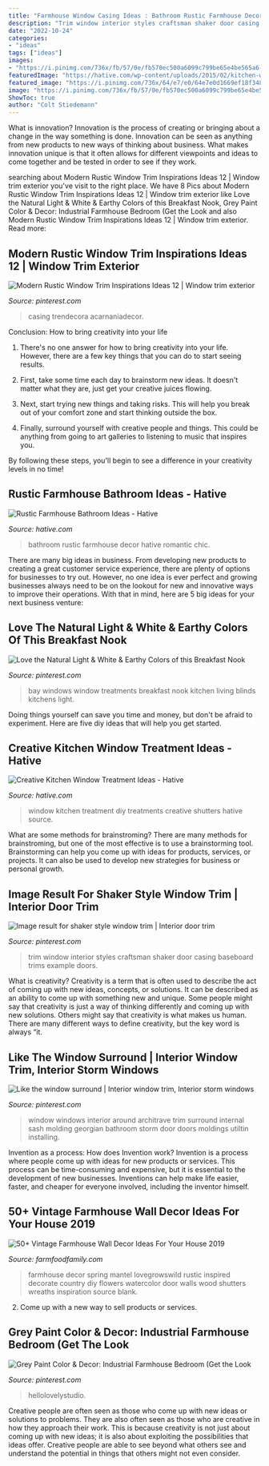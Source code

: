 ```yaml
---
title: "Farmhouse Window Casing Ideas : Bathroom Rustic Farmhouse Decor Hative Romantic Chic"
description: "Trim window interior styles craftsman shaker door casing baseboard trims example doors"
date: "2022-10-24"
categories:
- "ideas"
tags: ["ideas"]
images:
- "https://i.pinimg.com/736x/fb/57/0e/fb570ec500a6099c799be65e4be565a6--blinds-for-bay-windows-blinds-for-windows-kitchens.jpg"
featuredImage: "https://hative.com/wp-content/uploads/2015/02/kitchen-window-treatments/10-kitchen-window-treatments.jpg"
featured_image: "https://i.pinimg.com/736x/64/e7/e0/64e7e0d1669ef18f348d3d312d8aae12--clark-county-sash-windows.jpg"
image: "https://i.pinimg.com/736x/fb/57/0e/fb570ec500a6099c799be65e4be565a6--blinds-for-bay-windows-blinds-for-windows-kitchens.jpg"
ShowToc: true
author: "Colt Stiedemann"
---
```



What is innovation?
Innovation is the process of creating or bringing about a change in the way something is done. Innovation can be seen as anything from new products to new ways of thinking about business. What makes innovation unique is that it often allows for different viewpoints and ideas to come together and be tested in order to see if they work.

	

		
searching about Modern Rustic Window Trim Inspirations Ideas 12 | Window trim exterior you've visit to the right place. We have 8 Pics about Modern Rustic Window Trim Inspirations Ideas 12 | Window trim exterior like Love the Natural Light &amp; White &amp; Earthy Colors of this Breakfast Nook, Grey Paint Color &amp; Decor: Industrial Farmhouse Bedroom (Get the Look and also Modern Rustic Window Trim Inspirations Ideas 12 | Window trim exterior. Read more:
		
    
## Modern Rustic Window Trim Inspirations Ideas 12 | Window Trim Exterior

<img loading=lazy src="https://i.pinimg.com/736x/34/9f/83/349f83463ff0030e37c8adcc2c2c6bde.jpg" onerror="this.onerror=null;this.src='https://tse1.mm.bing.net/th?id=OIP._POKz7Jidqic1pkdebLvpgHaLG&amp;pid=15.1';" alt="Modern Rustic Window Trim Inspirations Ideas 12 | Window trim exterior">

_Source: pinterest.com_

>casing trendecora acarnaniadecor. 

	

Conclusion: How to bring creativity into your life
1. There's no one answer for how to bring creativity into your life. However, there are a few key things that you can do to start seeing results.
2. First, take some time each day to brainstorm new ideas. It doesn't matter what they are, just get your creative juices flowing.

3. Next, start trying new things and taking risks. This will help you break out of your comfort zone and start thinking outside the box.

4. Finally, surround yourself with creative people and things. This could be anything from going to art galleries to listening to music that inspires you.

By following these steps, you'll begin to see a difference in your creativity levels in no time!

    
## Rustic Farmhouse Bathroom Ideas - Hative

<img loading=lazy src="https://hative.com/wp-content/uploads/2016/05/rustic-bathroom/30-rustic-bathroom-ideas.jpg" onerror="this.onerror=null;this.src='https://tse1.mm.bing.net/th?id=OIP.e59x81IyM0KEIOvIfCwGbQHaLH&amp;pid=15.1';" alt="Rustic Farmhouse Bathroom Ideas - Hative">

_Source: hative.com_

>bathroom rustic farmhouse decor hative romantic chic. 

	

There are many big ideas in business. From developing new products to creating a great customer service experience, there are plenty of options for businesses to try out. However, no one idea is ever perfect and growing businesses always need to be on the lookout for new and innovative ways to improve their operations. With that in mind, here are 5 big ideas for your next business venture: 

    
## Love The Natural Light &amp; White &amp; Earthy Colors Of This Breakfast Nook

<img loading=lazy src="https://i.pinimg.com/736x/fb/57/0e/fb570ec500a6099c799be65e4be565a6--blinds-for-bay-windows-blinds-for-windows-kitchens.jpg" onerror="this.onerror=null;this.src='https://tse1.mm.bing.net/th?id=OIP.L4O1o3fz-0KqqoxY0GZs8QHaKR&amp;pid=15.1';" alt="Love the Natural Light &amp; White &amp; Earthy Colors of this Breakfast Nook">

_Source: pinterest.com_

>bay windows window treatments breakfast nook kitchen living blinds kitchens light. 

	

Doing things yourself can save you time and money, but don't be afraid to experiment. Here are five diy ideas that will help you get started.

    
## Creative Kitchen Window Treatment Ideas - Hative

<img loading=lazy src="https://hative.com/wp-content/uploads/2015/02/kitchen-window-treatments/10-kitchen-window-treatments.jpg" onerror="this.onerror=null;this.src='https://tse4.mm.bing.net/th?id=OIP.Py8D1PO3NxfA8QIhhx4lWwHaLH&amp;pid=15.1';" alt="Creative Kitchen Window Treatment Ideas - Hative">

_Source: hative.com_

>window kitchen treatment diy treatments creative shutters hative source. 

	

What are some methods for brainstroming?
There are many methods for brainstroming, but one of the most effective is to use a brainstorming tool. Brainstorming can help you come up with ideas for products, services, or projects. It can also be used to develop new strategies for business or personal growth.

    
## Image Result For Shaker Style Window Trim | Interior Door Trim

<img loading=lazy src="https://i.pinimg.com/736x/84/0b/52/840b521a176b8447ef79fd44f765affe.jpg" onerror="this.onerror=null;this.src='https://tse3.mm.bing.net/th?id=OIP.tmriDzUj9b5Qo92bqftmDQHaLH&amp;pid=15.1';" alt="Image result for shaker style window trim | Interior door trim">

_Source: pinterest.com_

>trim window interior styles craftsman shaker door casing baseboard trims example doors. 

	

What is creativity?
Creativity is a term that is often used to describe the act of coming up with new ideas, concepts, or solutions. It can be described as an ability to come up with something new and unique. Some people might say that creativity is just a way of thinking differently and coming up with new solutions. Others might say that creativity is what makes us human. There are many different ways to define creativity, but the key word is always “it.

    
## Like The Window Surround | Interior Window Trim, Interior Storm Windows

<img loading=lazy src="https://i.pinimg.com/736x/64/e7/e0/64e7e0d1669ef18f348d3d312d8aae12--clark-county-sash-windows.jpg" onerror="this.onerror=null;this.src='https://tse4.mm.bing.net/th?id=OIP.oaSh9hvHLOifBIvuGBDIuAHaLH&amp;pid=15.1';" alt="Like the window surround | Interior window trim, Interior storm windows">

_Source: pinterest.com_

>window windows interior around architrave trim surround internal sash molding georgian bathroom storm door doors moldings utiltin installing. 

	

Invention as a process: How does Invention work?
Invention is a process where people come up with ideas for new products or services. This process can be time-consuming and expensive, but it is essential to the development of new businesses. Inventions can help make life easier, faster, and cheaper for everyone involved, including the inventor himself.

    
## 50+ Vintage Farmhouse Wall Decor Ideas For Your House 2019

<img loading=lazy src="https://i0.wp.com/farmfoodfamily.com/wp-content/uploads/2018/05/02-farmhouse-wall-decor-ideas.jpg?resize=600%2C884&amp;ssl=1" onerror="this.onerror=null;this.src='https://tse3.mm.bing.net/th?id=OIP.Xl9idBTQAM4TniUHLtdVMgHaK6&amp;pid=15.1';" alt="50+ Vintage Farmhouse Wall Decor Ideas For Your House 2019">

_Source: farmfoodfamily.com_

>farmhouse decor spring mantel lovegrowswild rustic inspired decorate country diy flowers watercolor door walls wood shutters wreaths inspiration source blank. 

	

2. Come up with a new way to sell products or services.

    
## Grey Paint Color &amp; Decor: Industrial Farmhouse Bedroom (Get The Look

<img loading=lazy src="https://i.pinimg.com/736x/7d/82/5b/7d825b52fc64a73890f11c3bfda50bcb.jpg" onerror="this.onerror=null;this.src='https://tse3.mm.bing.net/th?id=OIP.BTmCOhfjS1OdZsLvma5TRwHaLE&amp;pid=15.1';" alt="Grey Paint Color &amp; Decor: Industrial Farmhouse Bedroom (Get the Look">

_Source: pinterest.com_

>hellolovelystudio. 

	

Creative people are often seen as those who come up with new ideas or solutions to problems. They are also often seen as those who are creative in how they approach their work. This is because creativity is not just about coming up with new ideas; it is also about exploiting the possibilities that ideas offer. Creative people are able to see beyond what others see and understand the potential in things that others might not even consider.

